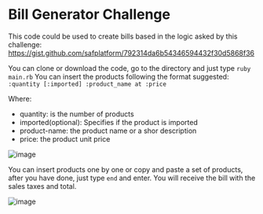 # Bill Generator Challenge

This code could be used to create bills based in the logic asked by this challenge:
https://gist.github.com/safplatform/792314da6b54346594432f30d5868f36

You can clone or download the code, go to the directory and just type `ruby main.rb`
You can insert the products following the format suggested: 
`:quantity [:imported] :product_name at :price`

Where:
- quantity: is the number of products
- imported(optional): Specifies if the product is imported
- product-name: the product name or a shor description
- price: the product unit price

![image](https://user-images.githubusercontent.com/12085981/201809130-d3e27922-e4e1-45bb-902d-0d11de7efece.png)

You can insert products one by one or copy and paste a set of products, after you have done, just type `end` and enter.
You will receive the bill with the sales taxes and total.

![image](https://user-images.githubusercontent.com/12085981/201809281-a2be486f-9fa6-4e4b-8650-0d8fbd137af0.png)
